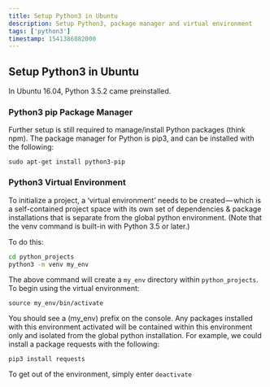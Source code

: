 ```yaml
---
title: Setup Python3 in Ubuntu
description: Setup Python3, package manager and virtual environment
tags: ['python3']
timestamp: 1541386882000
---
```


## Setup Python3 in Ubuntu

In Ubuntu 16.04, Python 3.5.2 came preinstalled.

### Python3 pip Package Manager

Further setup is still required to manage/install Python packages (think npm). The package manager for Python is pip3, and can be installed with the following:

`sudo apt-get install python3-pip`

### Python3 Virtual Environment

To initialize a project, a ‘virtual environment’ needs to be created — which is a self-contained project space with its own set of dependencies & package installations that is separate from the global python environment. (Note that the venv command is built-in with Python 3.5 or later.)

To do this:

```sh
cd python_projects
python3 -m venv my_env
```

The above command will create a `my_env` directory within `python_projects`. To begin using the virtual environment:

`source my_env/bin/activate`

You should see a (my_env) prefix on the console. Any packages installed with this environment activated will be contained within this environment only and isolated from the global python installation. For example, we could install a package requests with the following:

`pip3 install requests`

To get out of the environment, simply enter `deactivate`
